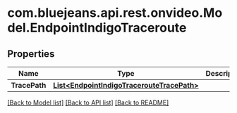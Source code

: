 # com.bluejeans.api.rest.onvideo.Model.EndpointIndigoTraceroute
## Properties

Name | Type | Description | Notes
------------ | ------------- | ------------- | -------------
**TracePath** | [**List&lt;EndpointIndigoTracerouteTracePath&gt;**](EndpointIndigoTracerouteTracePath.md) |  | [optional] 

[[Back to Model list]](../README.md#documentation-for-models) [[Back to API list]](../README.md#documentation-for-api-endpoints) [[Back to README]](../README.md)

